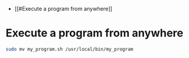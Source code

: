 - [[#Execute a program from anywhere]]

# Execute a program from anywhere

```Bash
sudo mv my_program.sh /usr/local/bin/my_program
```
